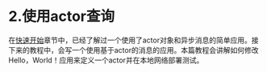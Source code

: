 # 2.使用actor查询

在[快速开始](../../yi-kuai-su-ru-men/)章节中，已经了解过一个使用了actor对象和异步消息的简单应用。接下来的教程中，会写一个使用基于actor的消息的应用。本篇教程会讲解如何修改Hello，World！应用来定义一个actor并在本地网络部署测试。

